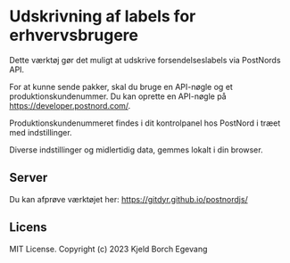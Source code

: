 # Udskrivning af labels for erhvervsbrugere

Dette værktøj gør det muligt at udskrive forsendelseslabels via PostNords API.

For at kunne sende pakker, skal du bruge en API-nøgle
og et produktionskundenummer. Du kan oprette en API-nøgle på
<a href='https://developer.postnord.com/'>https://developer.postnord.com/</a>.

Produktionskundenummeret findes i dit kontrolpanel hos PostNord
i træet med indstillinger.

Diverse indstillinger og midlertidig data, gemmes lokalt i din browser.

## Server
Du kan afprøve værktøjet her:
<a href='https://gitdyr.github.io/postnordjs/'>https://gitdyr.github.io/postnordjs/</a>

## Licens
MIT License. Copyright (c) 2023 Kjeld Borch Egevang
